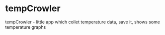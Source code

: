 # tempCrowler
tempCrowler - little app which collet temperature data, save it, shows some temperature graphs
